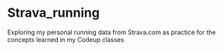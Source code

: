 # Strava_running
Exploring my personal running data from Strava.com as practice for the concepts learned in my Codeup classes


